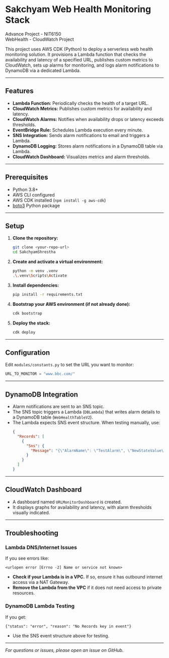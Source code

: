 # Sakchyam Web Health Monitoring Stack

Advance Project - NIT6150  
WebHealth - CloudWatch Project

This project uses AWS CDK (Python) to deploy a serverless web health monitoring solution. It provisions a Lambda function that checks the availability and latency of a specified URL, publishes custom metrics to CloudWatch, sets up alarms for monitoring, and logs alarm notifications to DynamoDB via a dedicated Lambda.

---

## Features

- **Lambda Function:** Periodically checks the health of a target URL.
- **CloudWatch Metrics:** Publishes custom metrics for availability and latency.
- **CloudWatch Alarms:** Notifies when availability drops or latency exceeds thresholds.
- **EventBridge Rule:** Schedules Lambda execution every minute.
- **SNS Integration:** Sends alarm notifications to email and triggers a Lambda.
- **DynamoDB Logging:** Stores alarm notifications in a DynamoDB table via Lambda.
- **CloudWatch Dashboard:** Visualizes metrics and alarm thresholds.

---

## Prerequisites

- Python 3.8+
- AWS CLI configured
- AWS CDK installed (`npm install -g aws-cdk`)
- [boto3](https://pypi.org/project/boto3/) Python package

---

## Setup

1. **Clone the repository:**
    ```sh
    git clone <your-repo-url>
    cd SakchyamShrestha
    ```

2. **Create and activate a virtual environment:**
    ```sh
    python -m venv .venv
    .\.venv\Scripts\Activate
    ```

3. **Install dependencies:**
    ```sh
    pip install -r requirements.txt
    ```

4. **Bootstrap your AWS environment (if not already done):**
    ```sh
    cdk bootstrap
    ```

5. **Deploy the stack:**
    ```sh
    cdk deploy
    ```

---

## Configuration

Edit `modules/constants.py` to set the URL you want to monitor:
```python
URL_TO_MONITOR = "www.bbc.com/"
```

---

## DynamoDB Integration

- Alarm notifications are sent to an SNS topic.
- The SNS topic triggers a Lambda (`DBLambda`) that writes alarm details to a DynamoDB table (`WebHealthTableV2`).
- The Lambda expects SNS event structure. When testing manually, use:
    ```json
    {
      "Records": [
        {
          "Sns": {
            "Message": "{\"AlarmName\": \"TestAlarm\", \"NewStateValue\": \"ALARM\", \"NewStateReason\": \"Threshold Crossed\", \"StateChangeTime\": \"2025-09-05T12:00:00Z\"}"
          }
        }
      ]
    }
    ```

---

## CloudWatch Dashboard

- A dashboard named `URLMonitorDashboard` is created.
- It displays graphs for availability and latency, with alarm thresholds visually indicated.

---

## Troubleshooting

### Lambda DNS/Internet Issues

If you see errors like:
```
<urlopen error [Errno -2] Name or service not known>
```
- **Check if your Lambda is in a VPC.** If so, ensure it has outbound internet access via a NAT Gateway.
- **Remove the Lambda from the VPC** if it does not need access to private resources.

### DynamoDB Lambda Testing

If you get:
```
{"status": "error", "reason": "No Records key in event"}
```
- Use the SNS event structure above for testing.

---

*For questions or issues, please open an issue on GitHub.*